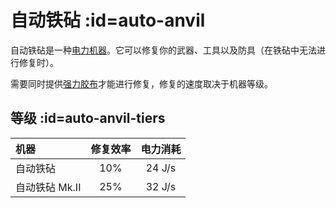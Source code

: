 # 自动铁砧 :id=auto-anvil

自动铁砧是一种[电力机器](/Electric-Machines#machines)。它可以修复你的武器、工具以及防具（在铁砧中无法进行修复时）。

需要同时提供[强力胶布](/Miscellaneous-Items)才能进行修复，修复的速度取决于机器等级。

## 等级 :id=auto-anvil-tiers

| 机器          | 修复效率 | 电力消耗 |
| :----------- | :-----: | :--------: |
| 自动铁砧       | 10%    | 24 J/s      |
| 自动铁砧 Mk.II | 25%    | 32 J/s      |
